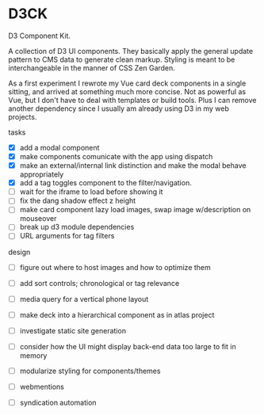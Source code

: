# D3CK

D3 Component Kit.

A collection of D3 UI components.
They basically apply the general update pattern to CMS data to generate clean markup.
Styling is meant to be interchangeable in the manner of CSS Zen Garden.

As a first experiment I rewrote my Vue card deck components in a single sitting, and arrived at something much more concise. Not as powerful as Vue, but I don't have to deal with templates or build tools. Plus I can remove another dependency since I usually am already using D3 in my web projects.

tasks
 - [x] add a modal component
 - [x] make components comunicate with the app using dispatch
 - [x] make an external/internal link distinction and make the modal behave appropriately
 - [x] add a tag toggles component to the filter/navigation.
 - [ ] wait for the iframe to load before showing it
 - [ ] fix the dang shadow effect z height
 - [ ] make card component lazy load images, swap image w/description on mouseover
 - [ ] break up d3 module dependencies
 - [ ] URL arguments for tag filters

 design
 - [ ] figure out where to host images and how to optimize them
 - [ ] add sort controls; chronological or tag relevance
 - [ ] media query for a vertical phone layout 
 - [ ] make deck into a hierarchical component as in atlas project
 - [ ] investigate static site generation
 - [ ] consider how the UI might display back-end data too large to fit in memory
 - [ ] modularize styling for components/themes
 - [ ] webmentions
 - [ ] syndication automation



 
